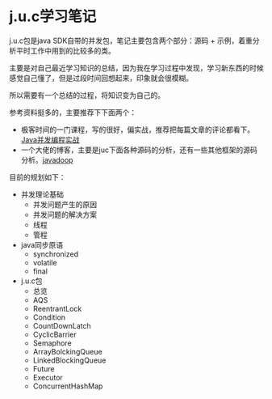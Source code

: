 # <i class="fab fa-java"></i>j.u.c学习笔记

j.u.c包是java SDK自带的并发包，笔记主要包含两个部分：源码 + 示例，着重分析平时工作中用到的比较多的类。

主要是对自己最近学习知识的总结，因为我在学习过程中发现，学习新东西的时候感觉自己懂了，但是过段时间回想起来，印象就会很模糊。

所以需要有一个总结的过程，将知识变为自己的。

参考资料挺多的，主要推荐下下面两个：
* 极客时间的一门课程，写的很好，偏实战，推荐把每篇文章的评论都看下。[Java并发编程实战](https://time.geekbang.org/column/intro/100023901)
* 一个大佬的博客，主要是juc下面各种源码的分析，还有一些其他框架的源码分析。[javadoop](https://www.javadoop.com/)

目前的规划如下：

* 并发理论基础
  * 并发问题产生的原因
  * 并发问题的解决方案
  * 线程
  * 管程
* java同步原语
  * synchronized
  * volatile
  * final
* j.u.c包
  * 总览
  * AQS
  * ReentrantLock
  * Condition
  * CountDownLatch
  * CyclicBarrier
  * Semaphore
  * ArrayBolckingQueue
  * LinkedBlockingQueue
  * Future
  * Executor
  * ConcurrentHashMap
